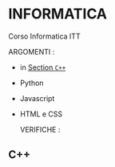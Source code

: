 # INFORMATICA
Corso Informatica ITT

ARGOMENTI : 
- in [Section `C++`](#c++)
- Python
- Javascript
- HTML e CSS


  VERIFICHE :
 

## C++




